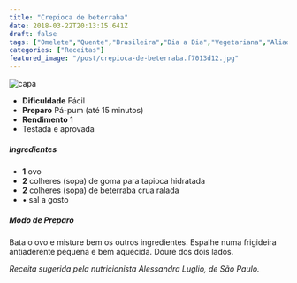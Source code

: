 ```yaml
---
title: "Crepioca de beterraba"
date: 2018-03-22T20:13:15.641Z
draft: false
tags: ["Omelete","Quente","Brasileira","Dia a Dia","Vegetariana","Aliados da Dieta","vegetariana","Vegetarianismo"]
categories: ["Receitas"]
featured_image: "/post/crepioca-de-beterraba.f7013d12.jpg"
---
```


![capa](/post/crepioca-de-beterraba.f7013d12.jpg)

*   **Dificuldade** Fácil
*   **Preparo** Pá-pum (até 15 minutos)
*   **Rendimento** 1
*   Testada e aprovada
    

##### Ingredientes

*   **1** ovo
*   **2** colheres (sopa) de goma para tapioca hidratada
*   **2** colheres (sopa) de beterraba crua ralada
*   • sal a gosto

##### Modo de Preparo

Bata o ovo e misture bem os outros ingredientes. Espalhe numa frigideira antiaderente pequena e bem aquecida. Doure dos dois lados.

_Receita sugerida pela nutricionista Alessandra Luglio, de São Paulo._
